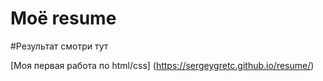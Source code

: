 # Моё resume

#Результат смотри тут

[Моя первая работа по html/css] (https://sergeygretc.github.io/resume/)
